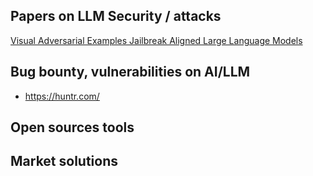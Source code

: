 ## Papers on LLM Security / attacks
[Visual Adversarial Examples Jailbreak Aligned Large Language Models](https://arxiv.org/pdf/2306.13213) 


## Bug bounty, vulnerabilities on AI/LLM
* https://huntr.com/

## Open sources tools 

## Market solutions 

